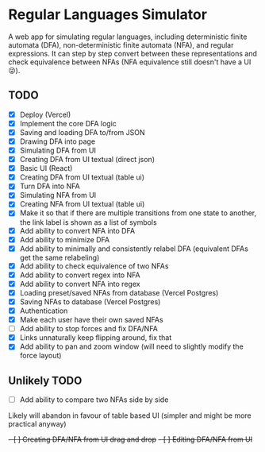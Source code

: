 # Regular Languages Simulator

A web app for simulating regular languages, including deterministic finite automata (DFA), non-deterministic finite automata (NFA), and regular expressions. It can step by step convert between these representations and check equivalence between NFAs (NFA equivalence still doesn't have a UI 😜).

## TODO

- [x] Deploy (Vercel)
- [x] Implement the core DFA logic
- [x] Saving and loading DFA to/from JSON
- [x] Drawing DFA into page
- [x] Simulating DFA from UI
- [x] Creating DFA from UI textual (direct json)
- [x] Basic UI (React)
- [x] Creating DFA from UI textual (table ui)
- [x] Turn DFA into NFA
- [x] Simulating NFA from UI
- [x] Creating NFA from UI textual (table ui)
- [x] Make it so that if there are multiple transitions from one state to another, the link label is shown as a list of symbols
- [x] Add ability to convert NFA into DFA
- [x] Add ability to minimize DFA
- [x] Add ability to minimally and consistently relabel DFA (equivalent DFAs get the same relabeling)
- [x] Add ability to check equivalence of two NFAs
- [x] Add ability to convert regex into NFA
- [x] Add ability to convert NFA into regex
- [x] Loading preset/saved NFAs from database (Vercel Postgres)
- [x] Saving NFAs to database (Vercel Postgres)
- [x] Authentication
- [x] Make each user have their own saved NFAs
- [ ] Add ability to stop forces and fix DFA/NFA
- [x] Links unnaturally keep flipping around, fix that
- [x] Add ability to pan and zoom window (will need to slightly modify the force layout)

## Unlikely TODO

- [ ] Add ability to compare two NFAs side by side

Likely will abandon in favour of table based UI (simpler and might be more practical anyway)

~~- [ ] Creating DFA/NFA from UI drag and drop~~
~~- [ ] Editing DFA/NFA from UI~~
